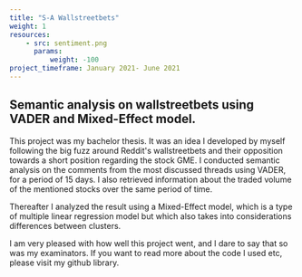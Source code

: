 ```yaml
---
title: "S-A Wallstreetbets"
weight: 1
resources:
    - src: sentiment.png
      params:
          weight: -100
project_timeframe: January 2021- June 2021
---
```


## Semantic analysis on wallstreetbets using VADER and Mixed-Effect model.

This project was my bachelor thesis. It was an idea I developed by myself following the big fuzz around Reddit's wallstreetbets and their opposition towards a short position regarding the stock GME. I conducted semantic analysis on the comments from the most discussed threads using VADER, for a period of 15 days. I also retrieved information about the traded volume of the mentioned stocks over the same period of time. 

Thereafter I analyzed the result using a Mixed-Effect model, which is a type of multiple linear regression model but which also takes into considerations differences between clusters.

I am very pleased with how well this project went, and I dare to say that so was my examinators. If you want to read more about the code I used etc, please visit my github library.
